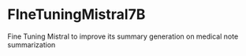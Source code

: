 # FIneTuningMistral7B
Fine Tuning Mistral to improve its summary generation on medical note summarization
